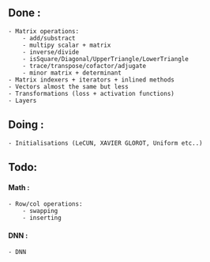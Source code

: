 ## Done :

	- Matrix operations:
		- add/substract
		- multipy scalar + matrix
		- inverse/divide
		- isSquare/Diagonal/UpperTriangle/LowerTriangle
		- trace/transpose/cofactor/adjugate
		- minor matrix + determinant
	- Matrix indexers + iterators + inlined methods
	- Vectors almost the same but less
	- Transformations (loss + activation functions)
	- Layers

## Doing :

	- Initialisations (LeCUN, XAVIER GLOROT, Uniform etc..)

## Todo:

#### Math :

	- Row/col operations:
		- swapping
		- inserting

#### DNN :
	
	- DNN